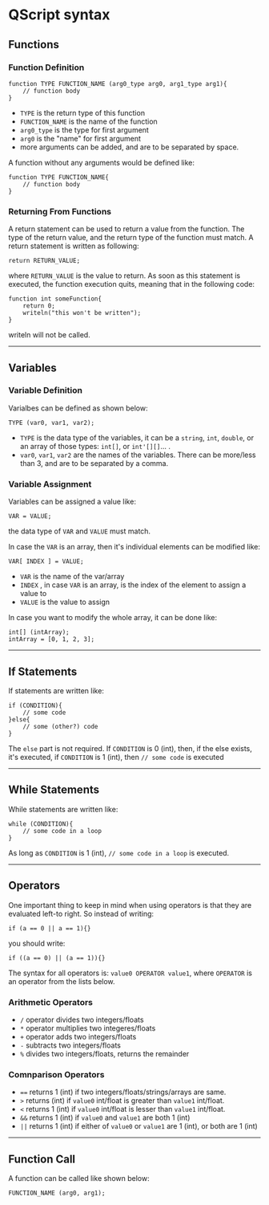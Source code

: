# QScript syntax
## Functions
### Function Definition
```
function TYPE FUNCTION_NAME (arg0_type arg0, arg1_type arg1){
	// function body
}
```
* `TYPE` is the return type of this function
* `FUNCTION_NAME` is the name of the function
* `arg0_type` is the type for first argument
* `arg0` is the "name" for first argument
* more arguments can be added, and are to be separated by space.
  
A function without any arguments would be defined like:
```
function TYPE FUNCTION_NAME{
	// function body
}
```
### Returning From Functions
A return statement can be used to return a value from the function. The type of the return value, and the return type of the function must match.
A return statement is written as following:
```
return RETURN_VALUE;
```
where `RETURN_VALUE` is the value to return. As soon as this statement is executed, the function execution quits, meaning that in the following code:
```
function int someFunction{
	return 0;
	writeln("this won't be written");
}
```
writeln will not be called.

---

## Variables
### Variable Definition
Varialbes can be defined as shown below:
```
TYPE (var0, var1, var2);
```
* `TYPE` is the data type of the variables, it can be a `string`, `int`, `double`, or an array of those types: `int[]`, or `int'[][]`... .
* `var0`, `var1`, `var2` are the names of the variables. There can be more/less than 3, and are to be separated by a comma.
### Variable Assignment
Variables can be assigned a value like:
```
VAR = VALUE;
```
the data type of `VAR` and `VALUE` must match.  
  
In case the `VAR` is an array, then it's individual elements can be modified like:
```
VAR[ INDEX ] = VALUE;
```
* `VAR` is the name of the var/array
* `INDEX` , in case `VAR` is an array, is the index of the element to assign a value to
* `VALUE` is the value to assign
  
In case you want to modify the whole array, it can be done like:
```
int[] (intArray);
intArray = [0, 1, 2, 3];
```
---

## If Statements
If statements are written like:
```
if (CONDITION){
	// some code
}else{
	// some (other?) code
}
```
The `else` part is not required. If `CONDITION` is 0 (int), then, if the else exists, it's executed, if `CONDITION` is 1 (int), then `// some code` is executed

---

## While Statements
While statements are written like:
```
while (CONDITION){
	// some code in a loop
}
```
As long as `CONDITION` is 1 (int), `// some code in a loop` is executed.

---

## Operators
One important thing to keep in mind when using operators is that they are evaluated left-to right. So instead of writing:
```
if (a == 0 || a == 1){}
```
you should write:
```
if ((a == 0) || (a == 1)){}
```
The syntax for all operators is: `value0 OPERATOR value1`, where `OPERATOR` is an operator from the lists below.
### Arithmetic Operators
* `/` operator divides two integers/floats
* `*` operator multiplies two integeres/floats
* `+` operator adds two integers/floats
* `-` subtracts two integers/floats
* `%` divides two integers/floats, returns the remainder
### Comnparison Operators
* `==` returns 1 (int) if two integers/floats/strings/arrays are same. 
* `>` returns (int) if `value0` int/float is greater than `value1` int/float.
* `<` returns 1 (int) if `value0` int/float is lesser than `value1` int/float.
* `&&` returns 1 (int) if `value0` and `value1` are both 1 (int)
* `||` returns 1 (int) if either of `value0` or `value1` are 1 (int), or both are 1 (int)

---

## Function Call
A function can be called like shown below:
```
FUNCTION_NAME (arg0, arg1);
```